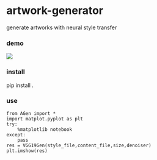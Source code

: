 # artwork-generator
generate artworks with neural style transfer

### demo

![]('misc/demo.png')

### install
pip install .

### use
```
from AGen import *
import matplot.pyplot as plt
try:
	%matplotlib notebook
except:
	pass
res = VGG19Gen(style_file,content_file,size,denoiser)
plt.imshow(res)
```
